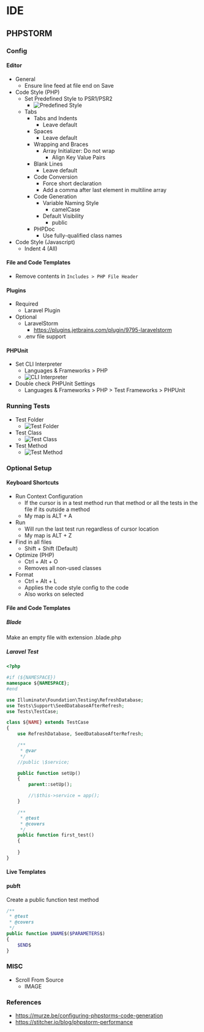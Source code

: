 # IDE

## PHPSTORM

### Config

#### Editor
* General
   * Ensure line feed at file end on Save
* Code Style (PHP)
   * Set Predefined Style to PSR1/PSR2
      * ![Predefined Style](https://github.com/cca-bheath/code-style/blob/master/img/predefined-style.png)
   * Tabs
      * Tabs and Indents
        * Leave default
      * Spaces
        * Leave default
      * Wrapping and Braces
        * Array Initializer: Do not wrap
           * Align Key Value Pairs
     * Blank Lines
       * Leave default
     * Code Conversion
       * Force short declaration
       * Add a comma after last element in multiline array
     * Code Generation
       * Variable Naming Style
         * camelCase
       * Default Visibility
         * public
     * PHPDoc
        * Use fully-qualified class names
* Code Style (Javascript)
   * Indent 4 (All)

#### File and Code Templates
* Remove contents in `Includes > PHP File Header`

#### Plugins
* Required
  * Laravel Plugin
* Optional
  * LaravelStorm
    * https://plugins.jetbrains.com/plugin/9795-laravelstorm
  * .env file support

#### PHPUnit
* Set CLI Interpreter
   * Languages & Frameworks > PHP
   * ![CLI Interpreter](https://github.com/cca-bheath/code-style/blob/master/img/cli-interpreter.png)
* Double check PHPUnit Settings
   * Languages & Frameworks > PHP > Test Frameworks > PHPUnit


### Running Tests
* Test Folder
    * ![Test Folder](https://github.com/cca-bheath/code-style/blob/master/img/test-folder.png)
* Test Class
    * ![Test Class](https://github.com/cca-bheath/code-style/blob/master/img/test-class.png)
* Test Method
    * ![Test Method](https://github.com/cca-bheath/code-style/blob/master/img/test-method.png)

### Optional Setup

#### Keyboard Shortcuts
* Run Context Configuration
  * If the cursor is in a test method run that method or all the tests in the file if its outside a method
  * My map is ALT + A
* Run
  * Will run the last test run regardless of cursor location
  * My map is ALT + Z
* Find in all files
  * Shift + Shift (Default)
* Optimize (PHP)
  * Ctrl + Alt + O
  * Removes all non-used classes
* Format
  * Ctrl + Alt + L
  * Applies the code style config to the code
  * Also works on selected

#### File and Code Templates

##### Blade
Make an empty file with extension .blade.php

##### Laravel Test

```php
<?php

#if (${NAMESPACE})
namespace ${NAMESPACE};
#end

use Illuminate\Foundation\Testing\RefreshDatabase;
use Tests\Support\SeedDatabaseAfterRefresh;
use Tests\TestCase;

class ${NAME} extends TestCase
{
    use RefreshDatabase, SeedDatabaseAfterRefresh;

    /**
     * @var
     */
    //public \$service;

    public function setUp()
    {
        parent::setUp();

        //\$this->service = app();
    }

    /**
     * @test
     * @covers 
     */
    public function first_test()
    {
        
    }
}
```

#### Live Templates

#### pubft
Create a public function test method

```php
/** 
 * @test
 * @covers 
 */
public function $NAME$($PARAMETERS$)
{
    $END$
}

```

### MISC
* Scroll From Source
   * IMAGE

### References

* https://murze.be/configuring-phpstorms-code-generation
* https://stitcher.io/blog/phpstorm-performance
